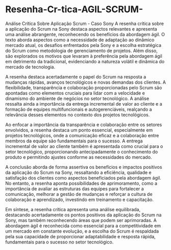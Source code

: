 # Resenha-Cr-tica-AGIL-SCRUM-
Análise Crítica Sobre Aplicação Scrum - Caso Sony
A resenha crítica sobre a aplicação do Scrum na Sony destaca aspectos relevantes e apresenta uma análise abrangente, reconhecendo os benefícios da abordagem ágil. O texto aborda aspectos como a necessidade de adaptação ao dinâmico mercado atual, os desafios enfrentados pela Sony e a escolha estratégica do Scrum como metodologia de gerenciamento de projetos. Além disso, são explorados os motivos que levaram à preferência pela abordagem ágil em detrimento da tradicional, evidenciando a natureza volátil e dinâmica do mercado de tecnologia.

A resenha destaca acertadamente o papel do Scrum na resposta a mudanças rápidas, avanços tecnológicos e novas demandas dos clientes. A flexibilidade, transparência e colaboração proporcionadas pelo Scrum são apontadas como elementos cruciais para lidar com a velocidade e dinamismo do ambiente de negócios no setor tecnológico. A análise ressalta ainda a importância da entrega incremental de valor ao cliente e a formação de equipes multifuncionais e autogerenciáveis, realçando a relevância desses elementos no contexto dos projetos tecnológicos.

Ao enfocar a importância da transparência e colaboração entre os setores envolvidos, a resenha destaca um ponto essencial, especialmente em projetos tecnológicos, onde a comunicação eficaz e a colaboração entre membros da equipe são fundamentais para o sucesso. A entrega incremental de valor ao cliente também é apresentada como crucial para o setor tecnológico, proporcionando antecipadamente o conhecimento do produto e permitindo ajustes conforme as necessidades do mercado.

A conclusão aborda de forma assertiva os benefícios e impactos positivos da aplicação do Scrum na Sony, ressaltando a eficiência, qualidade e satisfação dos clientes como aspectos beneficiados pela abordagem ágil. No entanto, a resenha aponta possibilidades de aprimoramento, como a importância de avaliar as estruturas das equipes para fortalecer a comunicação, melhorar a gestão de mudanças e reforçar a cultura de colaboração e aprendizado, investindo em treinamento e capacitação.

Em síntese, a resenha crítica apresenta uma análise equilibrada, destacando acertadamente os pontos positivos da aplicação do Scrum na Sony, mas também reconhecendo áreas que podem ser aprimoradas. A abordagem ágil é reconhecida como essencial para a competitividade em um mercado em constante evolução, e a escolha do Scrum é respaldada pela sua capacidade de proporcionar adaptabilidade e resposta rápida, fundamentais para o sucesso no setor tecnológico.
